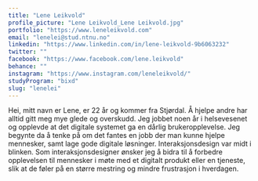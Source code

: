 ```yaml
---
title: "Lene Leikvold"
profile_picture: "Lene Leikvold_Lene Leikvold.jpg"
portfolio: "https://www.leneleikvold.com"
email: "lenelei@stud.ntnu.no"
linkedin: "https://www.linkedin.com/in/lene-leikvold-9b6063232"
twitter: ""
facebook: "https://www.facebook.com/lene.leikvold"
behance: ""
instagram: "https://www.instagram.com/leneleikvold/"
studyProgram: "bixd"
slug: "lenelei"
---
```


Hei, mitt navn er Lene, er 22 år og kommer fra Stjørdal. Å hjelpe andre har alltid gitt meg mye glede og overskudd. Jeg jobbet noen år i helsevesenet og opplevde at det digitale systemet ga en dårlig brukeropplevelse. Jeg begynte da å tenke på om det fantes en jobb der man kunne hjelpe mennesker, samt lage gode digitale løsninger. Interaksjonsdesign var midt i blinken. Som interaksjonsdesigner ønsker jeg å bidra til å forbedre opplevelsen til mennesker i møte med et digitalt produkt eller en tjeneste, slik at de føler på en større mestring og mindre frustrasjon i hverdagen.
